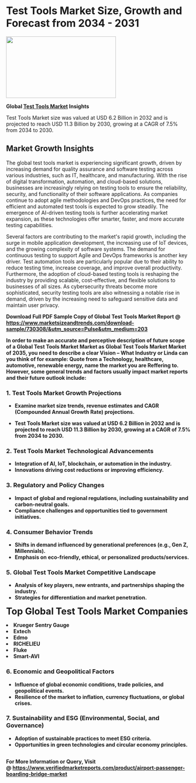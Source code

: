 <H1>Test Tools Market Size, Growth and Forecast from 2034 - 2031</H1><img class="aligncenter size-medium wp-image-584254" src="https://thirdeyenews.in/wp-content/uploads/2034/09/Global-Market-Research-300x168.jpeg" alt="" width="300" height="168" /><p><strong>Global&nbsp;<a href="https://www.marketsizeandtrends.com/download-sample/730308/&amp;utm_source=Pulse&amp;utm_medium=203">Test Tools Market</a> Insights</strong></p><p>Test Tools Market size was valued at USD 6.2 Billion in 2032 and is projected to reach USD 11.3 Billion by 2030, growing at a CAGR of 7.5% from 2034 to 2030.</p><p><h2>Market Growth Insights</h2> <p>The global test tools market is experiencing significant growth, driven by increasing demand for quality assurance and software testing across various industries, such as IT, healthcare, and manufacturing. With the rise of digital transformation, automation, and cloud-based solutions, businesses are increasingly relying on testing tools to ensure the reliability, security, and functionality of their software applications. As companies continue to adopt agile methodologies and DevOps practices, the need for efficient and automated test tools is expected to grow steadily. The emergence of AI-driven testing tools is further accelerating market expansion, as these technologies offer smarter, faster, and more accurate testing capabilities.</p> <p><strong></strong></p> <p>Several factors are contributing to the market's rapid growth, including the surge in mobile application development, the increasing use of IoT devices, and the growing complexity of software systems. The demand for continuous testing to support Agile and DevOps frameworks is another key driver. Test automation tools are particularly popular due to their ability to reduce testing time, increase coverage, and improve overall productivity. Furthermore, the adoption of cloud-based testing tools is reshaping the industry by providing scalable, cost-effective, and flexible solutions to businesses of all sizes. As cybersecurity threats become more sophisticated, security testing tools are also witnessing a notable rise in demand, driven by the increasing need to safeguard sensitive data and maintain user privacy. <p><strong></p><p><span class=""><strong>Download Full PDF Sample Copy of Global Test Tools Market Report</strong> @ <a href="https://www.marketsizeandtrends.com/download-sample/730308/&amp;utm_source=Pulse&amp;utm_medium=203" target="_blank">https://www.marketsizeandtrends.com/download-sample/730308/&amp;utm_source=Pulse&amp;utm_medium=203</a></span></p><p>In order to make an accurate and perceptive description of future scope of a Global&nbsp;Test Tools Market Market as Global&nbsp;Test Tools Market Market of 2035, you need to describe a clear Vision &ndash; What Industry or Linda can you think of for example: Quote from a Technology, healthcare, automotive, renewable energy, name the market you are Reffering to. However, some general trends and factors usually impact market reports and their future outlook include:</p><h3>1.&nbsp;<strong>Test Tools Market Growth Projections</strong></h3><ul><li>Examine market size trends, revenue estimates and CAGR (Compounded Annual Growth Rate) projections.</li><li><p>Test Tools Market size was valued at USD 6.2 Billion in 2032 and is projected to reach USD 11.3 Billion by 2030, growing at a CAGR of 7.5% from 2034 to 2030.</p></li></ul><h3>2.&nbsp;<strong>Test Tools Market Technological Advancements</strong></h3><ul><li>Integration of AI, IoT, blockchain, or automation in the industry.</li><li>Innovations driving cost reductions or improving efficiency.</li></ul><h3>3.&nbsp;<strong>Regulatory and Policy Changes</strong></h3><ul><li>Impact of global and regional regulations, including sustainability and carbon-neutral goals.</li><li>Compliance challenges and opportunities tied to government initiatives.</li></ul><h3>4.&nbsp;<strong>Consumer Behavior Trends</strong></h3><ul><li>Shifts in demand influenced by generational preferences (e.g., Gen Z, Millennials).</li><li>Emphasis on eco-friendly, ethical, or personalized products/services.</li></ul><h3>5.&nbsp;<strong>Global Test Tools Market Competitive Landscape</strong></h3><ul><li>Analysis of key players, new entrants, and partnerships shaping the industry.</li><li>Strategies for differentiation and market penetration.</li></ul><p data-pm-slice="1 1 []"><span style="color: inherit; font-family: inherit; font-size: 25px;">Top Global Test Tools Market Companies</span></p><div class="" data-test-id=""><p><li>Krueger Sentry Gauge</li><li> Extech</li><li> Edmo</li><li> RICHELIEU</li><li> Fluke</li><li> Smart-AVI</li></p></div><h3>6.&nbsp;<strong>Economic and Geopolitical Factors</strong></h3><ul><li>Influence of global economic conditions, trade policies, and geopolitical events.</li><li>Resilience of the market to inflation, currency fluctuations, or global crises.</li></ul><h3>7.&nbsp;<strong>Sustainability and ESG (Environmental, Social, and Governance)</strong></h3><ul><li>Adoption of sustainable practices to meet ESG criteria.</li><li>Opportunities in green technologies and circular economy principles.</li></ul><h2><strong style="font-size: 14px;">For More Information or Query, Visit @&nbsp;</strong><a style="background-color: #ffffff; font-size: 14px;" href="https://www.marketsizeandtrends.com/report/test-tools-market/" target="_blank">https://www.verifiedmarketreports.com/product/airport-passenger-boarding-bridge-market</a></h2>
